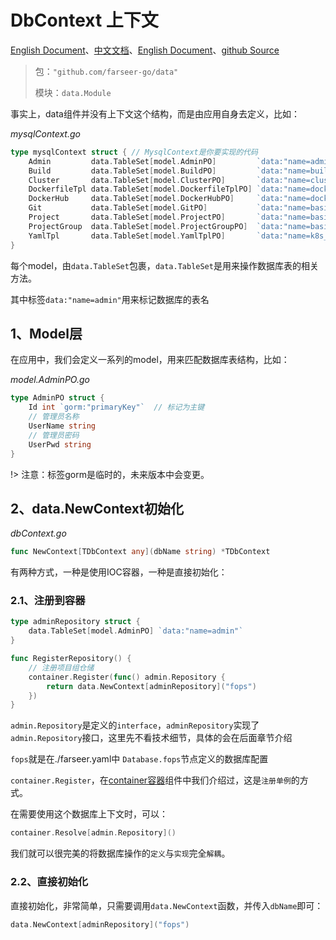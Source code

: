 # DbContext 上下文
[English Document](https://farseer-go.gitee.io/en-us/)、[中文文档](https://farseer-go.gitee.io/)、[English Document](https://farseer-go.github.io/doc/en-us/)、[github Source](https://github.com/farseer-go/data)

> 包：`"github.com/farseer-go/data"`
>
> 模块：`data.Module`

事实上，data组件并没有上下文这个结构，而是由应用自身去定义，比如：

_mysqlContext.go_
```go
type mysqlContext struct { // MysqlContext是你要实现的代码
	Admin         data.TableSet[model.AdminPO]         `data:"name=admin"` // data.name 表名
	Build         data.TableSet[model.BuildPO]         `data:"name=build"`
	Cluster       data.TableSet[model.ClusterPO]       `data:"name=cluster"`
	DockerfileTpl data.TableSet[model.DockerfileTplPO] `data:"name=dockerfile_tpl"`
	DockerHub     data.TableSet[model.DockerHubPO]     `data:"name=docker_hub"`
	Git           data.TableSet[model.GitPO]           `data:"name=basic_git"`
	Project       data.TableSet[model.ProjectPO]       `data:"name=basic_project"`
	ProjectGroup  data.TableSet[model.ProjectGroupPO]  `data:"name=basic_project_group"`
	YamlTpl       data.TableSet[model.YamlTplPO]       `data:"name=k8s_yaml_tpl"`
}
```
每个model，由`data.TableSet`包裹，`data.TableSet`是用来操作数据库表的相关方法。

其中标签``data:"name=admin"``用来标记数据库的表名


## 1、Model层
在应用中，我们会定义一系列的model，用来匹配数据库表结构，比如：

_model.AdminPO.go_
```go
type AdminPO struct {
    Id int `gorm:"primaryKey"`  // 标记为主键
    // 管理员名称
    UserName string
    // 管理员密码
    UserPwd string
}
```

!> 注意：标签gorm是临时的，未来版本中会变更。

## 2、data.NewContext初始化

_dbContext.go_
```go
func NewContext[TDbContext any](dbName string) *TDbContext
```
有两种方式，一种是使用IOC容器，一种是直接初始化：

### 2.1、注册到容器
```go
type adminRepository struct {
    data.TableSet[model.AdminPO] `data:"name=admin"`
}

func RegisterRepository() {
    // 注册项目组仓储
    container.Register(func() admin.Repository {
        return data.NewContext[adminRepository]("fops")
    })
}
```

`admin.Repository`是定义的`interface`，`adminRepository`实现了`admin.Repository`接口，这里先不看技术细节，具体的会在后面章节介绍

`fops`就是在./farseer.yaml中 `Database.fops`节点定义的数据库配置

`container.Register`，在[container容器](/basic/container.md?id=注册单例)组件中我们介绍过，这是`注册单例`的方式。

在需要使用这个数据库上下文时，可以：
```go
container.Resolve[admin.Repository]()
```

我们就可以很完美的将数据库操作的`定义`与`实现`完全`解耦`。

### 2.2、直接初始化
直接初始化，非常简单，只需要调用`data.NewContext`函数，并传入`dbName`即可：
```go
data.NewContext[adminRepository]("fops")
```